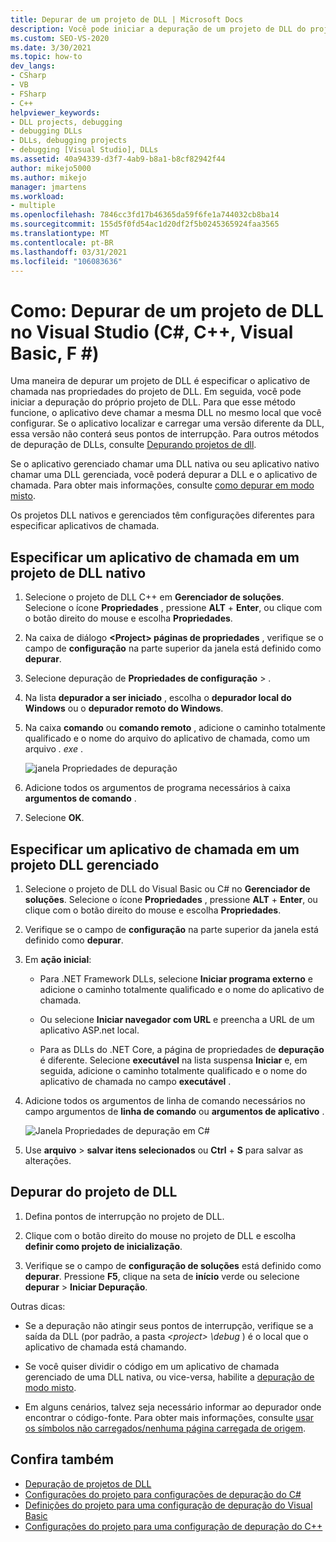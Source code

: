 ```yaml
---
title: Depurar de um projeto de DLL | Microsoft Docs
description: Você pode iniciar a depuração de um projeto de DLL do projeto em si, especificando o aplicativo de chamada nas propriedades do projeto. Consulte este artigo para obter detalhes.
ms.custom: SEO-VS-2020
ms.date: 3/30/2021
ms.topic: how-to
dev_langs:
- CSharp
- VB
- FSharp
- C++
helpviewer_keywords:
- DLL projects, debugging
- debugging DLLs
- DLLs, debugging projects
- debugging [Visual Studio], DLLs
ms.assetid: 40a94339-d3f7-4ab9-b8a1-b8cf82942f44
author: mikejo5000
ms.author: mikejo
manager: jmartens
ms.workload:
- multiple
ms.openlocfilehash: 7846cc3fd17b46365da59f6fe1a744032cb8ba14
ms.sourcegitcommit: 155d5f0fd54ac1d20df2f5b0245365924faa3565
ms.translationtype: MT
ms.contentlocale: pt-BR
ms.lasthandoff: 03/31/2021
ms.locfileid: "106083636"
---
```

# <a name="how-to-debug-from-a-dll-project-in-visual-studio-c-c-visual-basic-f"></a>Como: Depurar de um projeto de DLL no Visual Studio (C#, C++, Visual Basic, F #)

Uma maneira de depurar um projeto de DLL é especificar o aplicativo de chamada nas propriedades do projeto de DLL. Em seguida, você pode iniciar a depuração do próprio projeto de DLL. Para que esse método funcione, o aplicativo deve chamar a mesma DLL no mesmo local que você configurar. Se o aplicativo localizar e carregar uma versão diferente da DLL, essa versão não conterá seus pontos de interrupção. Para outros métodos de depuração de DLLs, consulte [Depurando projetos de dll](../debugger/debugging-dll-projects.md).

Se o aplicativo gerenciado chamar uma DLL nativa ou seu aplicativo nativo chamar uma DLL gerenciada, você poderá depurar a DLL e o aplicativo de chamada. Para obter mais informações, consulte [como depurar em modo misto](../debugger/how-to-debug-in-mixed-mode.md).

Os projetos DLL nativos e gerenciados têm configurações diferentes para especificar aplicativos de chamada.

## <a name="specify-a-calling-app-in-a-native-dll-project"></a>Especificar um aplicativo de chamada em um projeto de DLL nativo

1. Selecione o projeto de DLL C++ em **Gerenciador de soluções**. Selecione o ícone **Propriedades** , pressione **ALT** + **Enter**, ou clique com o botão direito do mouse e escolha **Propriedades**.

1. Na caixa de diálogo **\<Project> páginas de propriedades** , verifique se o campo de **configuração** na parte superior da janela está definido como **depurar**.

1. Selecione depuração de **Propriedades de configuração**  >  .

1. Na lista **depurador a ser iniciado** , escolha o **depurador local do Windows** ou o **depurador remoto do Windows**.

1. Na caixa **comando** ou **comando remoto** , adicione o caminho totalmente qualificado e o nome do arquivo do aplicativo de chamada, como um arquivo *. exe* .

   ![janela Propriedades de depuração](../debugger/media/dbg-debugging-properties-dll.png "janela Propriedades de depuração")

1. Adicione todos os argumentos de programa necessários à caixa **argumentos de comando** .

1. Selecione **OK**.

## <a name="specify-a-calling-app-in-a-managed-dll-project"></a>Especificar um aplicativo de chamada em um projeto DLL gerenciado

1. Selecione o projeto de DLL do Visual Basic ou C# no **Gerenciador de soluções**. Selecione o ícone **Propriedades** , pressione **ALT** + **Enter**, ou clique com o botão direito do mouse e escolha **Propriedades**.

1. Verifique se o campo de **configuração** na parte superior da janela está definido como **depurar**.

1. Em **ação inicial**:

   - Para .NET Framework DLLs, selecione **Iniciar programa externo** e adicione o caminho totalmente qualificado e o nome do aplicativo de chamada.

   - Ou selecione **Iniciar navegador com URL** e preencha a URL de um aplicativo ASP.net local.

   - Para as DLLs do .NET Core, a página de propriedades de **depuração** é diferente. Selecione **executável** na lista suspensa **Iniciar** e, em seguida, adicione o caminho totalmente qualificado e o nome do aplicativo de chamada no campo **executável** .

1. Adicione todos os argumentos de linha de comando necessários no campo argumentos de **linha de comando** ou **argumentos de aplicativo** .

   ![Janela Propriedades de depuração em C#](../debugger/media/dbg-debugging-properties-dll-csharp.png "Janela Propriedades de depuração em C#")

1. Use **arquivo**  >  **salvar itens selecionados** ou **Ctrl** + **S** para salvar as alterações.

## <a name="debug-from-the-dll-project"></a>Depurar do projeto de DLL

1. Defina pontos de interrupção no projeto de DLL.

1. Clique com o botão direito do mouse no projeto de DLL e escolha **definir como projeto de inicialização**.

1. Verifique se o campo de **configuração de soluções** está definido como **depurar**. Pressione **F5**, clique na seta de **início** verde ou selecione **depurar**  >  **Iniciar Depuração**.

Outras dicas:

- Se a depuração não atingir seus pontos de interrupção, verifique se a saída da DLL (por padrão, a pasta *\<project> \debug* ) é o local que o aplicativo de chamada está chamando.

- Se você quiser dividir o código em um aplicativo de chamada gerenciado de uma DLL nativa, ou vice-versa, habilite a [depuração de modo misto](../debugger/how-to-debug-in-mixed-mode.md).

- Em alguns cenários, talvez seja necessário informar ao depurador onde encontrar o código-fonte. Para obter mais informações, consulte [usar os símbolos não carregados/nenhuma página carregada de origem](../debugger/specify-symbol-dot-pdb-and-source-files-in-the-visual-studio-debugger.md#use-the-no-symbols-loadedno-source-loaded-pages).

## <a name="see-also"></a>Confira também
- [Depuração de projetos de DLL](../debugger/debugging-dll-projects.md)
- [Configurações do projeto para configurações de depuração do C#](../debugger/project-settings-for-csharp-debug-configurations.md)
- [Definições do projeto para uma configuração de depuração do Visual Basic](../debugger/project-settings-for-a-visual-basic-debug-configuration.md)
- [Configurações do projeto para uma configuração de depuração do C++](../debugger/project-settings-for-a-cpp-debug-configuration.md)
